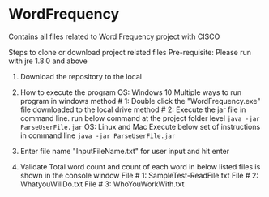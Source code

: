 # WordFrequency
Contains all files related to Word Frequency project with CISCO

Steps to clone or download project related files
Pre-requisite: Please run with jre 1.8.0 and above
1. Download the repository to the local
2. How to execute the program
  OS: Windows 10
  Multiple ways to run program in windows
    method # 1: Double click the "WordFrequency.exe" file downloaded to the local drive
    method # 2: Execute the jar file in command line. run below command at the project folder level
        `java -jar ParseUserFile.jar`
  OS: Linux and Mac
  Execute below set of instructions in command line
  `java -jar ParseUserFile.jar`
 
3. Enter file name "InputFileName.txt" for user input and hit enter
4. Validate Total word count and count of each word in below listed files is shown in the console window
  File # 1: SampleTest-ReadFile.txt
  File # 2: WhatyouWillDo.txt
  File # 3: WhoYouWorkWith.txt
 
